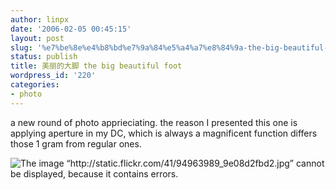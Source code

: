 ```yaml
---
author: linpx
date: '2006-02-05 00:45:15'
layout: post
slug: '%e7%be%8e%e4%b8%bd%e7%9a%84%e5%a4%a7%e8%84%9a-the-big-beautiful-foot'
status: publish
title: 美丽的大脚 the big beautiful foot
wordpress_id: '220'
categories:
- photo
---
```


a new round of photo apprieciating. the reason I presented this one is
applying aperture in my DC, which is always a magnificent function differs
those 1 gram from regular ones.

  
![The image “http://static.flickr.com/41/94963989_9e08d2fbd2.jpg” cannot be
displayed, because it contains
errors.](http://static.flickr.com/41/94963989_9e08d2fbd2.jpg)

